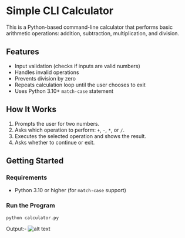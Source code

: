 # Simple CLI Calculator

This is a Python-based command-line calculator that performs basic arithmetic operations: addition, subtraction, multiplication, and division.

## Features

- Input validation (checks if inputs are valid numbers)
- Handles invalid operations
- Prevents division by zero
- Repeats calculation loop until the user chooses to exit
- Uses Python 3.10+ `match-case` statement

## How It Works

1. Prompts the user for two numbers.
2. Asks which operation to perform: `+`, `-`, `*`, or `/`.
3. Executes the selected operation and shows the result.
4. Asks whether to continue or exit.

## Getting Started

### Requirements

- Python 3.10 or higher (for `match-case` support)

### Run the Program

```bash
python calculator.py
```

Output:-
![alt text](https://res.cloudinary.com/ddrbrwcvz/image/upload/v1754293878/Screenshot_2287_td1umz.png)
